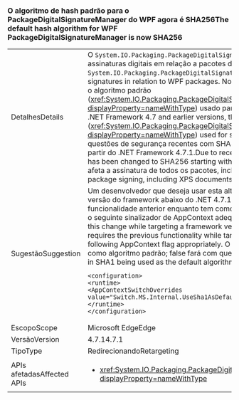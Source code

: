 ### <a name="the-default-hash-algorithm-for-wpf-packagedigitalsignaturemanager-is-now-sha256"></a><span data-ttu-id="54ec7-101">O algoritmo de hash padrão para o PackageDigitalSignatureManager do WPF agora é SHA256</span><span class="sxs-lookup"><span data-stu-id="54ec7-101">The default hash algorithm for WPF PackageDigitalSignatureManager is now SHA256</span></span>

|   |   |
|---|---|
|<span data-ttu-id="54ec7-102">Detalhes</span><span class="sxs-lookup"><span data-stu-id="54ec7-102">Details</span></span>|<span data-ttu-id="54ec7-103">O <code>System.IO.Packaging.PackageDigitalSignatureManager</code> fornece funcionalidade para assinaturas digitais em relação a pacotes do WPF.</span><span class="sxs-lookup"><span data-stu-id="54ec7-103">The <code>System.IO.Packaging.PackageDigitalSignatureManager</code> provides functionality for digital signatures in relation to WPF packages.</span></span>  <span data-ttu-id="54ec7-104">No .NET Framework 4.7 e em versões anteriores, o algoritmo padrão (<xref:System.IO.Packaging.PackageDigitalSignatureManager.DefaultHashAlgorithm?displayProperty=nameWithType>) usado para assinar partes de um pacote era SHA1.</span><span class="sxs-lookup"><span data-stu-id="54ec7-104">In the .NET Framework 4.7 and earlier versions, the default algorithm (<xref:System.IO.Packaging.PackageDigitalSignatureManager.DefaultHashAlgorithm?displayProperty=nameWithType>) used for signing parts of a package was SHA1.</span></span>  <span data-ttu-id="54ec7-105">Devido a questões de segurança recentes com SHA1, esse padrão foi alterado para o SHA256 a partir do .NET Framework 4.7.1.</span><span class="sxs-lookup"><span data-stu-id="54ec7-105">Due to recent security concerns with SHA1, this default has been changed to SHA256 starting with the .NET Framework 4.7.1.</span></span>  <span data-ttu-id="54ec7-106">Esta alteração afeta a assinatura de todos os pacotes, incluindo documentos XPS.</span><span class="sxs-lookup"><span data-stu-id="54ec7-106">This change affects all package signing, including XPS documents.</span></span>|
|<span data-ttu-id="54ec7-107">Sugestão</span><span class="sxs-lookup"><span data-stu-id="54ec7-107">Suggestion</span></span>|<span data-ttu-id="54ec7-108">Um desenvolvedor que deseja usar esta alteração enquanto tem como destino uma versão do framework abaixo do .NET 4.7.1 ou um desenvolvedor que precisa da funcionalidade anterior enquanto tem como destino o .NET 4.7.1 ou posterior pode define o seguinte sinalizador de AppContext adequadamente.</span><span class="sxs-lookup"><span data-stu-id="54ec7-108">A developer who wants to utilize this change while targeting a framework version below .NET 4.7.1 or a developer who requires the previous functionality while targeting .NET 4.7.1 or greater can set the following AppContext flag appropriately.</span></span>  <span data-ttu-id="54ec7-109">O valor true fará com que SHA1 seja usado como algoritmo padrão; false fará com que SHA256 seja usado.</span><span class="sxs-lookup"><span data-stu-id="54ec7-109">A value of true will result in SHA1 being used as the default algorithm; false results in SHA256.</span></span><pre><code class="language-xml">&lt;configuration&gt;&#13;&#10;&lt;runtime&gt;&#13;&#10;&lt;AppContextSwitchOverrides value=&quot;Switch.MS.Internal.UseSha1AsDefaultHashAlgorithmForDigitalSignatures=true&quot;/&gt;&#13;&#10;&lt;/runtime&gt;&#13;&#10;&lt;/configuration&gt;&#13;&#10;</code></pre>|
|<span data-ttu-id="54ec7-110">Escopo</span><span class="sxs-lookup"><span data-stu-id="54ec7-110">Scope</span></span>|<span data-ttu-id="54ec7-111">Microsoft Edge</span><span class="sxs-lookup"><span data-stu-id="54ec7-111">Edge</span></span>|
|<span data-ttu-id="54ec7-112">Versão</span><span class="sxs-lookup"><span data-stu-id="54ec7-112">Version</span></span>|<span data-ttu-id="54ec7-113">4.7.1</span><span class="sxs-lookup"><span data-stu-id="54ec7-113">4.7.1</span></span>|
|<span data-ttu-id="54ec7-114">Tipo</span><span class="sxs-lookup"><span data-stu-id="54ec7-114">Type</span></span>|<span data-ttu-id="54ec7-115">Redirecionando</span><span class="sxs-lookup"><span data-stu-id="54ec7-115">Retargeting</span></span>|
|<span data-ttu-id="54ec7-116">APIs afetadas</span><span class="sxs-lookup"><span data-stu-id="54ec7-116">Affected APIs</span></span>|<ul><li><xref:System.IO.Packaging.PackageDigitalSignatureManager.DefaultHashAlgorithm?displayProperty=nameWithType></li></ul>|

